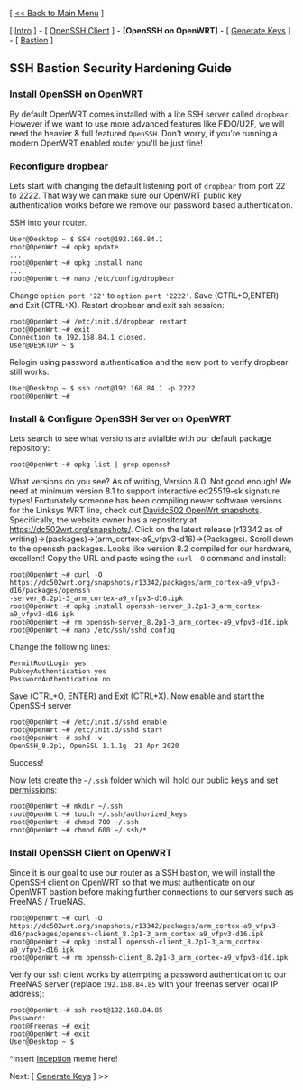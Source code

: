 [ [<< Back to Main Menu](https://github.com/seth586/guides/blob/master/README.md) ]

[ [Intro](README.md) ] - [ [OpenSSH Client](1_install_client.md) ] - **[OpenSSH on OpenWRT]** - [ [Generate Keys](3_keys.md) ] - [ [Bastion](4_bastion.md) ]

## SSH Bastion Security Hardening Guide
### Install OpenSSH on OpenWRT
By default OpenWRT comes installed with a lite SSH server called `dropbear`. However if we want to use more advanced features like FIDO/U2F, we will need the heavier & full featured `OpenSSH`. Don't worry, if you're running a modern OpenWRT enabled router you'll be just fine!

### Reconfigure dropbear
Lets start with changing the default listening port of `dropbear` from port 22 to 2222. That way we can make sure our OpenWRT public key authentication works before we remove our password based authentication.

SSH into your router.
```
User@Desktop ~ $ SSH root@192.168.84.1
root@OpenWrt:~# opkg update
...
root@OpenWrt:~# opkg install nano
...
root@OpenWrt:~# nano /etc/config/dropbear
```
Change `option port '22'` to `option port '2222'`. Save (CTRL+O,ENTER) and Exit (CTRL+X). Restart dropbear and exit ssh session:
```
root@OpenWrt:~# /etc/init.d/dropbear restart
root@OpenWrt:~# exit
Connection to 192.168.84.1 closed.
User@DESKTOP ~ $
```
Relogin using password authentication and the new port to verify dropbear still works:
```
User@Desktop ~ $ ssh root@192.168.84.1 -p 2222
root@OpenWrt:~#
```

### Install & Configure OpenSSH Server on OpenWRT
Lets search to see what versions are avialble with our default package repository:
```
root@OpenWrt:~# opkg list | grep openssh
```
What versions do you see? As of writing, Version 8.0. Not good enough! We need at minimum version 8.1 to support interactive ed25519-sk signature types! Fortunately someone has been compiling newer software versions for the Linksys WRT line, check out [Davidc502 OpenWrt snapshots](https://dc502wrt.org/). Specifically, the website owner has a repository at https://dc502wrt.org/snapshots/. Click on the latest release (r13342 as of writing)->(packages)->(arm_cortex-a9_vfpv3-d16)->(Packages). Scroll down to the openssh packages. Looks like version 8.2 compiled for our hardware, excellent! Copy the URL and paste using the `curl -O` command and install:
```
root@OpenWrt:~# curl -O https://dc502wrt.org/snapshots/r13342/packages/arm_cortex-a9_vfpv3-d16/packages/openssh
-server_8.2p1-3_arm_cortex-a9_vfpv3-d16.ipk
root@OpenWrt:~# opkg install openssh-server_8.2p1-3_arm_cortex-a9_vfpv3-d16.ipk
root@OpenWrt:~# rm openssh-server_8.2p1-3_arm_cortex-a9_vfpv3-d16.ipk
root@OpenWrt:~# nano /etc/ssh/sshd_config
```
Change the following lines:
```
PermitRootLogin yes
PubkeyAuthentication yes
PasswordAuthentication no
```
Save (CTRL+O, ENTER) and Exit (CTRL+X). Now enable and start the OpenSSH server
```
root@OpenWrt:~# /etc/init.d/sshd enable
root@OpenWrt:~# /etc/init.d/sshd start
root@OpenWrt:~# sshd -v
OpenSSH_8.2p1, OpenSSL 1.1.1g  21 Apr 2020
```
Success!

Now lets create the `~/.ssh` folder which will hold our public keys and set [permissions](https://www.freebsd.org/doc/handbook/permissions.html):
```
root@OpenWrt:~# mkdir ~/.ssh
root@OpenWrt:~# touch ~/.ssh/authorized_keys
root@OpenWrt:~# chmod 700 ~/.ssh
root@OpenWrt:~# chmod 600 ~/.ssh/*
```
### Install OpenSSH Client on OpenWRT
Since it is our goal to use our router as a SSH bastion, we will install the OpenSSH client on OpenWRT so that we must authenticate on our OpenWRT bastion before making further connections to our servers such as FreeNAS / TrueNAS. 
```
root@OpenWrt:~# curl -O https://dc502wrt.org/snapshots/r13342/packages/arm_cortex-a9_vfpv3-d16/packages/openssh-client_8.2p1-3_arm_cortex-a9_vfpv3-d16.ipk
root@OpenWrt:~# opkg install openssh-client_8.2p1-3_arm_cortex-a9_vfpv3-d16.ipk
root@OpenWrt:~# rm openssh-client_8.2p1-3_arm_cortex-a9_vfpv3-d16.ipk
```
Verify our ssh client works by attempting a password authentication to our FreeNAS server (replace `192.168.84.85` with your freenas server local IP address):
```
root@OpenWrt:~# ssh root@192.168.84.85
Password:
root@Freenas:~# exit
root@OpenWrt:~# exit
User@Desktop ~ $ 
```
^Insert [Inception](https://en.wikipedia.org/wiki/Inception) meme here! 

Next: [ [Generate Keys](3_keys.md) ] >>
